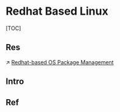 # Redhat Based Linux

[TOC]



## Res
↗ [Redhat-based OS Package Management](../../../🐚%20Shell/📦%20Package%20Management/Redhat-based%20OS%20Package%20Management/Redhat-based%20OS%20Package%20Management.md)



## Intro


## Ref

